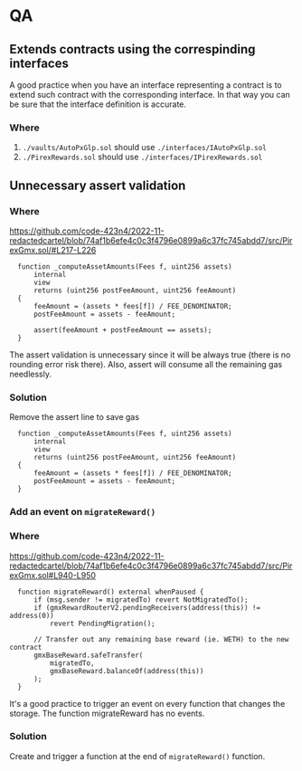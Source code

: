 # QA


## Extends contracts using the correspinding interfaces
A good practice when you have an interface representing a contract is to extend such contract with the corresponding interface. In that way you can be sure that the interface definition is accurate.

### Where
1. `./vaults/AutoPxGlp.sol` should use `./interfaces/IAutoPxGlp.sol`
2. `./PirexRewards.sol` should use `./interfaces/IPirexRewards.sol`

## Unnecessary assert validation

### Where
https://github.com/code-423n4/2022-11-redactedcartel/blob/74af1b6efe4c0c3f4796e0899a6c37fc745abdd7/src/PirexGmx.sol/#L217-L226

```solidity
  function _computeAssetAmounts(Fees f, uint256 assets)
      internal
      view
      returns (uint256 postFeeAmount, uint256 feeAmount)
  {
      feeAmount = (assets * fees[f]) / FEE_DENOMINATOR;
      postFeeAmount = assets - feeAmount;

      assert(feeAmount + postFeeAmount == assets);
  }
```

The assert validation is unnecessary since it will be always true (there is no rounding error risk there).
Also, assert will consume all the remaining gas needlessly.

### Solution
Remove the assert line to save gas

```solidity
  function _computeAssetAmounts(Fees f, uint256 assets)
      internal
      view
      returns (uint256 postFeeAmount, uint256 feeAmount)
  {
      feeAmount = (assets * fees[f]) / FEE_DENOMINATOR;
      postFeeAmount = assets - feeAmount;
  }
```

### Add an event on `migrateReward()`

### Where
https://github.com/code-423n4/2022-11-redactedcartel/blob/74af1b6efe4c0c3f4796e0899a6c37fc745abdd7/src/PirexGmx.sol#L940-L950

```solidity
  function migrateReward() external whenPaused {
      if (msg.sender != migratedTo) revert NotMigratedTo();
      if (gmxRewardRouterV2.pendingReceivers(address(this)) != address(0))
          revert PendingMigration();

      // Transfer out any remaining base reward (ie. WETH) to the new contract
      gmxBaseReward.safeTransfer(
          migratedTo,
          gmxBaseReward.balanceOf(address(this))
      );
  }
```

It's a good practice to trigger an event on every function that changes the storage. The function migrateReward has no events.

### Solution
Create and trigger a function at the end of `migrateReward()` function.
